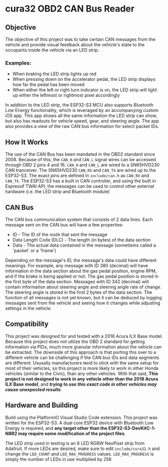 # cura32 OBD2 CAN Bus Reader


## Objective
The objective of this project was to take certain CAN messages from the vehicle and provide visual feedback about the vehicle's state to the occupants inside the vehicle via an LED strip.

### Examples:
* When braking the LED strip lights up red
* When pressing down on the accelerator pedal, the LED strip displays how far the pedal has been moved
* When either the left or right turn indicator is on, the LED strip will light up either the leftmost or rightmost pixel accordingly

In addition to the LED strip, the ESP32-S3 MCU also supports Bluetooth Low Energy functionality, which is leveraged by an accompanying custom iOS app. This app shows all the same information the LED strip can show, but also has readouts for vehicle speed, gear, and steering angle. The app also provides a view of the raw CAN bus information for select packet IDs.

## How It Works
The use of the CAN Bus has been mandated in the OBD2 standard since 2008. Because of this, the `CAN_H` and `CAN_L` signal wires can be accessed through OBD 2 pins 4 and 16. `CAN_H` and `CAN_L` are wired to a SN65HVD230 CAN tranceiver. The SN65HVD230 `CAN_RX` and `CAN_TX` are wired up to the ESP32-S3. The exact pins are defined in `include/can.h` as `CAN_RX` and `CAN_TX`. The ESP32-S3 has a built in CAN controller, and using the built in Espressif TWAI API, the messages can be used to control other external hardware (i.e. the LED strip and Bluetooth module)

## CAN Bus
The CAN bus communication system that consists of 2 data lines. Each message sent on the CAN bus will have a few properties:

* ID - The ID of the node that sent the message
* Data Length Code (DLC) - The length (in bytes) of the data section
* Data - The actual data contained in the message (sometiems called a 'packet' or a 'frame')

Depending on the message's ID, the message's data could have different meanings. For example, any message with ID 380 (decimal) will have information in the data section about the gas pedal position, engine RPM, and if the brake is being applied or not. The gas pedal position is stored in the first byte of the data section. Messages with ID 342 (decimal) will contain information about steering angle and steering angle rate of change. The steering angle is stored in the first 2 bytes of the data section. The function of all messages is not yet known, but it can be deduced by logging messages sent from the vehicle and seeing how it changes while adjusting settings in the vehicle.

## Compatibility
This project was designed for and tested with a 2018 Acura ILX Base model. Because this project does not utilize the OBD 2 standard for getting information via PIDs, much more granular information about the vehicle can be extracted. The downside of this approach is that porting this over to a different vehicle can be challenging if the CAN bus IDs and data segments are different. Ususally manufacturers tend to stick with the same setup for most of their vehicles, so this project is more likely to work in other Honda vehicles (similar to the Civic), than any other vehicles. With that said, **This project is not designed to work in any vehicle other than the 2018 Acura ILX Base model**, and ***trying to use this exact code in other vehicles may cause unexpected results***.

## Hardware and Building
Build using the PlatformIO Visual Studio Code extension. This project was written for the ESP32-S3. A dual core ESP32 device with Bluetooth Low Energy is required, and **any target other than the ESP32-S3-DevKitC-1-N8R2 may require some modification of the project files**.

The LED strip used in testing is an 8 LED RGBW NeoPixel strip from Adafruit. If more LEDs are desired, make sure to edit `include/cura32.h` and change the `LED_COUNT` and `LED_MAX_PROGRESS` values. `LED_MAX_PROGRESS` is simply the number of LEDs in use multiplied by 256
